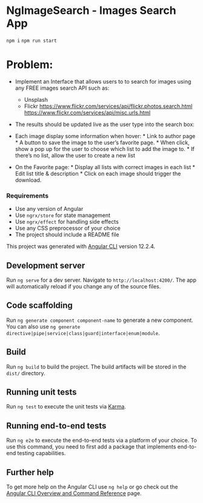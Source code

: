 # NgImageSearch - Images Search App

`npm i`
`npm run start`

# Problem:
* Implement an Interface that allows users to to search for images using any FREE images search API such as:
	* Unsplash
	* Flickr
        https://www.flickr.com/services/api/flickr.photos.search.html
        https://www.flickr.com/services/api/misc.urls.html
* The results should be updated live as the user type into the search box:
* Each image display some information when hover:
		* Link to author page
		* A button to save the image to the user’s favorite page.
				* When click, show a pop up for the user to choose which list to add the image to.
				* If there’s no list, allow the user to create a new list

* On the Favorite page:
		* Display all lists with correct images in each list
		* Edit list title & description
		* Click on each image should trigger the download.

### Requirements

* Use any version of Angular
* Use `ngrx/store` for state management
* Use `ngrx/effect` for handling side effects
* Use any CSS preprocessor of your choice
* The project should include a README file

This project was generated with [Angular CLI](https://github.com/angular/angular-cli) version 12.2.4.

## Development server

Run `ng serve` for a dev server. Navigate to `http://localhost:4200/`. The app will automatically reload if you change any of the source files.

## Code scaffolding

Run `ng generate component component-name` to generate a new component. You can also use `ng generate directive|pipe|service|class|guard|interface|enum|module`.

## Build

Run `ng build` to build the project. The build artifacts will be stored in the `dist/` directory.

## Running unit tests

Run `ng test` to execute the unit tests via [Karma](https://karma-runner.github.io).

## Running end-to-end tests

Run `ng e2e` to execute the end-to-end tests via a platform of your choice. To use this command, you need to first add a package that implements end-to-end testing capabilities.

## Further help

To get more help on the Angular CLI use `ng help` or go check out the [Angular CLI Overview and Command Reference](https://angular.io/cli) page.
